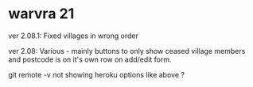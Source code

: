 # warvra 21

ver 2.08.1:
Fixed villages in wrong order

ver 2.08:
Various - mainly buttons to only show ceased village members and postcode is on it's own row on add/edit form.


git remote -v  not showing heroku options like above ?
